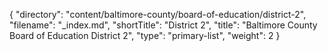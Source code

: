 {
  "directory": "content/baltimore-county/board-of-education/district-2",
  "filename": "_index.md",
  "shortTitle": "District 2",
  "title": "Baltimore County Board of Education District 2",
  "type": "primary-list",
  "weight": 2
}

